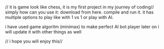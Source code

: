 // it is game look like chess, it is my first project in my journey of coding//
simply how can you use it:
            download from here.
            compile and run it.
            it has multiple options to play like with 1 vs 1 or play with AI.

i have used game algoritm (minimax) to make perfect AI bot player later on i will update it with other things as well

// i hope you will enjoy this//
